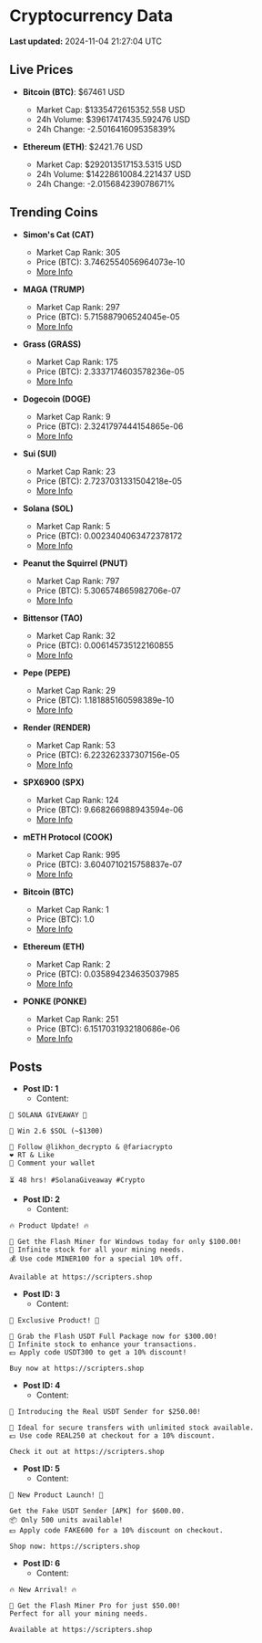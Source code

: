 # Cryptocurrency Data

**Last updated:** 2024-11-04 21:27:04 UTC

## Live Prices
- **Bitcoin (BTC)**: $67461 USD
  - Market Cap: $1335472615352.558 USD
  - 24h Volume: $39617417435.592476 USD
  - 24h Change: -2.501641609535839%

- **Ethereum (ETH)**: $2421.76 USD
  - Market Cap: $292013517153.5315 USD
  - 24h Volume: $14228610084.221437 USD
  - 24h Change: -2.015684239078671%

## Trending Coins
- **Simon's Cat (CAT)**
  - Market Cap Rank: 305
  - Price (BTC): 3.7462554056964073e-10
  - [More Info](https://www.coingecko.com/en/coins/simons-cat)

- **MAGA (TRUMP)**
  - Market Cap Rank: 297
  - Price (BTC): 5.715887906524045e-05
  - [More Info](https://www.coingecko.com/en/coins/maga)

- **Grass (GRASS)**
  - Market Cap Rank: 175
  - Price (BTC): 2.3337174603578236e-05
  - [More Info](https://www.coingecko.com/en/coins/grass)

- **Dogecoin (DOGE)**
  - Market Cap Rank: 9
  - Price (BTC): 2.3241797444154865e-06
  - [More Info](https://www.coingecko.com/en/coins/dogecoin)

- **Sui (SUI)**
  - Market Cap Rank: 23
  - Price (BTC): 2.7237031331504218e-05
  - [More Info](https://www.coingecko.com/en/coins/sui)

- **Solana (SOL)**
  - Market Cap Rank: 5
  - Price (BTC): 0.0023404063472378172
  - [More Info](https://www.coingecko.com/en/coins/solana)

- **Peanut the Squirrel (PNUT)**
  - Market Cap Rank: 797
  - Price (BTC): 5.306574865982706e-07
  - [More Info](https://www.coingecko.com/en/coins/peanut-the-squirrel)

- **Bittensor (TAO)**
  - Market Cap Rank: 32
  - Price (BTC): 0.006145735122160855
  - [More Info](https://www.coingecko.com/en/coins/bittensor)

- **Pepe (PEPE)**
  - Market Cap Rank: 29
  - Price (BTC): 1.181885160598389e-10
  - [More Info](https://www.coingecko.com/en/coins/pepe)

- **Render (RENDER)**
  - Market Cap Rank: 53
  - Price (BTC): 6.223262337307156e-05
  - [More Info](https://www.coingecko.com/en/coins/render)

- **SPX6900 (SPX)**
  - Market Cap Rank: 124
  - Price (BTC): 9.668266988943594e-06
  - [More Info](https://www.coingecko.com/en/coins/spx6900)

- **mETH Protocol (COOK)**
  - Market Cap Rank: 995
  - Price (BTC): 3.6040710215758837e-07
  - [More Info](https://www.coingecko.com/en/coins/meth-protocol)

- **Bitcoin (BTC)**
  - Market Cap Rank: 1
  - Price (BTC): 1.0
  - [More Info](https://www.coingecko.com/en/coins/bitcoin)

- **Ethereum (ETH)**
  - Market Cap Rank: 2
  - Price (BTC): 0.035894234635037985
  - [More Info](https://www.coingecko.com/en/coins/ethereum)

- **PONKE (PONKE)**
  - Market Cap Rank: 251
  - Price (BTC): 6.1517031932180686e-06
  - [More Info](https://www.coingecko.com/en/coins/ponke)

## Posts
- **Post ID: 1**
  - Content:
```
🚀 SOLANA GIVEAWAY 🚀

🎁 Win 2.6 $SOL (~$1300)

🤝 Follow @likhon_decrypto & @fariacrypto
❤️ RT & Like
💬 Comment your wallet

⏳ 48 hrs! #SolanaGiveaway #Crypto
```

- **Post ID: 2**
  - Content:
```
🔥 Product Update! 🔥

🚀 Get the Flash Miner for Windows today for only $100.00!
🔋 Infinite stock for all your mining needs.
💰 Use code MINER100 for a special 10% off.

Available at https://scripters.shop
```

- **Post ID: 3**
  - Content:
```
🎁 Exclusive Product! 🎁

💸 Grab the Flash USDT Full Package now for $300.00!
🎉 Infinite stock to enhance your transactions.
💵 Apply code USDT300 to get a 10% discount!

Buy now at https://scripters.shop
```

- **Post ID: 4**
  - Content:
```
💎 Introducing the Real USDT Sender for $250.00!

💼 Ideal for secure transfers with unlimited stock available.
💵 Use code REAL250 at checkout for a 10% discount.

Check it out at https://scripters.shop
```

- **Post ID: 5**
  - Content:
```
🚀 New Product Launch! 🚀

Get the Fake USDT Sender [APK] for $600.00.
📦 Only 500 units available!
💵 Apply code FAKE600 for a 10% discount on checkout.

Shop now: https://scripters.shop
```

- **Post ID: 6**
  - Content:
```
🔥 New Arrival! 🔥

💸 Get the Flash Miner Pro for just $50.00!
Perfect for all your mining needs.

Available at https://scripters.shop
```

